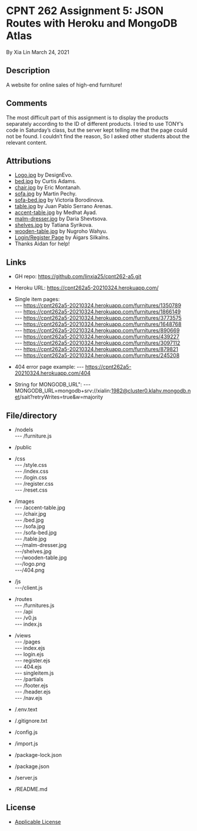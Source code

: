 ﻿# CPNT 262 Assignment 5: JSON Routes with Heroku and MongoDB Atlas
By Xia Lin March 24, 2021

## Description
A website for online sales of high-end furniture!

## Comments

The most difficult part of this assignment is to display the products separately according to the ID of different products. I tried to use TONY’s code in Saturday’s class, but the server kept telling me that the page could not be found. I couldn’t find the reason, So I asked other students about the relevant content.

## Attributions
- [Logo.jpg](https://www.designevo.com/ "Logo") by DesignEvo.
- [bed.jpg](https://www.pexels.com/photo/brown-wooden-bed-inside-bedroom-3773575/ "bed") by Curtis Adams.
- [chair.jpg](https://www.pexels.com/photo/two-assorted-color-padded-chairs-near-side-table-1350789/ "chair") by Eric Montanah.
- [sofa.jpg](https://www.pexels.com/photo/2-seat-orange-leather-sofa-beside-wall-1866149/ "sofa") by Martin Pechy.
- [sofa-bed.jpg](https://www.pexels.com/photo/empty-bedroom-set-1648768/ "sofa-bed") by Victoria Borodinova.
- [table.jpg](https://www.pexels.com/photo/glass-bottle-filled-with-black-straw-on-brown-wooden-table-890669/ "table") by Juan Pablo Serrano Arenas.
- [accent-table.jpg](https://www.pexels.com/photo/white-and-black-desk-beside-bed-and-window-439227/"accent-table.jpg") by Medhat Ayad.
- [malm-dresser.jpg](https://www.pexels.com/photo/photo-of-brown-wooden-3-drawer-malm-dresser-with-black-plastic-case-879821/) by Daria Shevtsova.
- [shelves.jpg](https://www.pexels.com/photo/interior-of-children-bedroom-with-wooden-furniture-and-toys-and-globe-placed-on-shelves-in-room-3932930/) by Tatiana Syrikova.
- [wooden-table.jpg](https://www.pexels.com/photo/brown-wooden-table-with-chair-3097112/) by Nugroho Wahyu.
- [Login/Register Page](https://codepen.io/colorlib/pen/rxddKy) by Aigars Silkalns.
- Thanks Aidan for help!

## Links
- GH repo: https://github.com/linxia25/cpnt262-a5.git
- Heroku URL: https://cpnt262a5-20210324.herokuapp.com/
- Single item pages:<br />
--- https://cpnt262a5-20210324.herokuapp.com/furnitures/1350789<br />
--- https://cpnt262a5-20210324.herokuapp.com/furnitures/1866149<br />
--- https://cpnt262a5-20210324.herokuapp.com/furnitures/3773575<br />
--- https://cpnt262a5-20210324.herokuapp.com/furnitures/1648768<br />
--- https://cpnt262a5-20210324.herokuapp.com/furnitures/890669<br />
--- https://cpnt262a5-20210324.herokuapp.com/furnitures/439227<br />
--- https://cpnt262a5-20210324.herokuapp.com/furnitures/3097112<br />
--- https://cpnt262a5-20210324.herokuapp.com/furnitures/879821<br />
--- https://cpnt262a5-20210324.herokuapp.com/furnitures/245208<br />

- 404 error page example:
--- https://cpnt262a5-20210324.herokuapp.com/404

- String for MONGODB_URL":
--- MONGODB_URL=mongodb+srv://xialin:1982@cluster0.klahv.mongodb.net/sait?retryWrites=true&w=majority

## File/directory
- /nodels<br />
--- /furniture.js<br />

- /public<br />
- /css<br />
--- /style.css<br />
--- /index.css<br />
--- /login.css<br />
--- /register.css<br />
--- /reset.css<br />
- /images<br />
--- /accent-table.jpg<br />
--- /chair.jpg<br />
--- /bed.jpg<br />
--- /sofa.jpg<br />
--- /sofa-bed.jpg<br />
--- /table.jpg<br />
---/malm-dresser.jpg<br />
---/shelves.jpg<br />
---/wooden-table.jpg<br />
---/logo.png<br />
---/404.png<br />
- /js<br />
---/client.js<br />
- /routes<br />
--- /furnitures.js<br />
--- /api<br />
  --- /v0.js<br />
--- index.js<br />

- /views<br />
--- /pages<br />
  --- index.ejs<br />
  --- login.ejs<br />
  --- register.ejs<br />
  --- 404.ejs<br />
  --- singleitem.js<br />
--- /partials<br />
  --- /footer.ejs<br />
  --- /header.ejs<br />
  --- /nav.ejs<br />

- /.env.text

- /.gitignore.txt

- /config.js

- /import.js

- /package-lock.json

- /package.json

- /server.js

- /README.md

## License
- [Applicable License](https://creativecommons.org/licenses/by/4.0/legalcode "Applicable License")